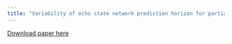 ```yaml
---
title: "Variability of echo state network prediction horizon for partially observed dynamical systems"
---
```

[Download paper here](https://arxiv.org/abs/2306.10797)
